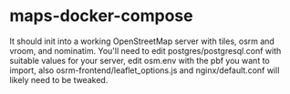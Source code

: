 # maps-docker-compose

It should init into a working OpenStreetMap server with tiles, osrm and vroom, and nominatim.
You'll need to edit postgres/postgresql.conf with suitable values for your server,
edit osm.env with the pbf you want to import, also osrm-frontend/leaflet_options.js 
and nginx/default.conf will likely need to be tweaked.

